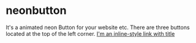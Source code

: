 # neonbutton
It's a animated neon Button for your website etc. There are three buttons located at the top of the left corner.
[I'm an inline-style link with title](https://paypal.me/conceptblitz "Donate")

